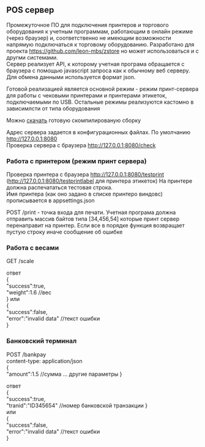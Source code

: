 ## POS сервер  

Промежуточное  ПО для подключения принтеров  и торгового оборудования к учетным  программам, работающим  в онлайн режиме (через браузер) 
и, соответственно не  имеющим  возможности напрямую подключаться  к  торговому  оборудованию. 
Разработано для проекта <https://github.com/leon-mbs/zstore> но может использоваться  и с другми системами.  
Сервер  реализует  API, к которому учетная програма  обращается  с браузера с помощью javascript запроса как  к  обычному  веб серверу. 
Для обмена  данными используется  формат json.

Готовой реализацией является  основной режим - режим  принт-сервера для работы  с  чековыми  принтерами  и принтерами этикеток, подключаемыми  по  USB. 
Остальные  режимы реализуются  кастомно  в  зависимлсти от типа  оборудования  

Можно [скачать](https://zippy.com.ua/download/PosServerNet.zip) готовую  скомпилированую сборку   

Адрес сервера задается  в  конфигурационных файлах.  По умолчанию http://127.0.0.1:8080  
Проверка  сервера с  браузера  http://127.0.0.1:8080/check  

### Работа с  принтером  (режим принт сервера)
Проверка  принтера с  браузера  http://127.0.0.1:8080/testprint  (http://127.0.0.1:8080/testprintlabel для принтера  этикеток)
На принтере должна распечататься тестовая  строка.  
Имя принтера (как оно задано в списке принтеро виндовс) прописывается  в  appsettings.json

POST /print  - точка  входа для печати.  Учетная програма должна  отправить массив  байтов типа  [34,456,54]  которые  принт сервер 
перенаправит на принтер.  Если все  в  порядке  функция возвращает пустую строку иначе  сообщение об ошибке  


### Работа с весами
 GET /scale   
 
 ответ  
 {  
    "success":true,  
    "weight":1.6    //вес     
 } 
 или  
 {  
    "success":false,  
    "error":"invalid data"    //текст ошибки     
 } 


 ### Банковский  терминал  
 POST /bankpay   
 content-type: application/json   
 {  
    "amount":1.5   //сумма
    ... другие  параметры
 } 
 
 ответ  
 {  
    "success":true,  
    "tranid":"ID345654"    //номер банковской  транзакции
 }    
  или  
 {  
    "success":false,  
    "error":"invalid data"    //текст ошибки     
 } 

     




